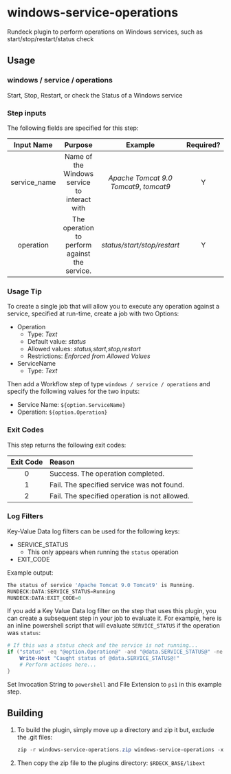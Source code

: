 # windows-service-operations
Rundeck plugin to perform operations on Windows services, such as start/stop/restart/status check

## Usage

### windows / service / operations

Start, Stop, Restart, or check the Status of a Windows service

### Step inputs

The following fields are specified for this step:

| Input Name | Purpose | Example | Required? |
|:----------:|:-------:|:-------:|:---------:|
| service_name | Name of the Windows service to interact with | _Apache Tomcat 9.0 Tomcat9_, _tomcat9_ | Y |
| operation | The operation to perform against the service. | _status/start/stop/restart_ | Y |

### Usage Tip
To create a single job that will allow you to execute any operation against a service, specified at run-time, create a job with two Options:

- Operation
  - Type: _Text_
  - Default value: _status_
  - Allowed values: _status,start,stop,restart_
  - Restrictions: _Enforced from Allowed Values_
- ServiceName
  - Type: _Text_

Then add a Workflow step of type `windows / service / operations` and specify the following values for the two inputs:
- Service Name: `${option.ServiceName}`
- Operation: `${option.Operation}`

### Exit Codes

This step returns the following exit codes:

| Exit Code |  Reason  |
|:----------:|:-------- |
|      0     | Success. The operation completed. |
|      1     | Fail. The specified service was not found. |
|      2     | Fail. The specified operation is not allowed. |

### Log Filters
Key-Value Data log filters can be used for the following keys:
- SERVICE_STATUS
  - This only appears when running the `status` operation
- EXIT_CODE

Example output:

```  powershell
The status of service 'Apache Tomcat 9.0 Tomcat9' is Running.
RUNDECK:DATA:SERVICE_STATUS=Running
RUNDECK:DATA:EXIT_CODE=0
```

If you add a Key Value Data log filter on the step that uses this plugin, you can create a subsequent step in your job to evaluate it. For example, here is an inline powershell script that will evaluate `SERVICE_STATUS` if the operation was `status`:

``` powershell
# If this was a status check and the service is not running...
if ("status" -eq "@option.Operation@" -and "@data.SERVICE_STATUS@" -ne "Running") {
    Write-Host "Caught status of @data.SERVICE_STATUS@!"
    # Perform actions here...
}
```

Set Invocation String to `powershell` and File Extension to `ps1` in this example step.

## Building

1. To build the plugin, simply move up a directory and zip it but, exclude the .git files:

    ```powershell
    zip -r windows-service-operations.zip windows-service-operations -x *.git*
    ```

2. Then copy the zip file to the plugins directory: `$RDECK_BASE/libext`
